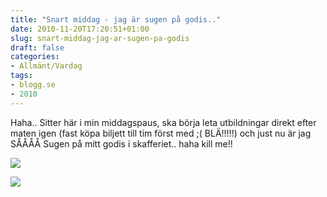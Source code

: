 ```yaml
---
title: "Snart middag - jag är sugen på godis.."
date: 2010-11-20T17:20:51+01:00
slug: snart-middag-jag-ar-sugen-pa-godis
draft: false
categories:
- Allmänt/Vardag
tags:
- blogg.se
- 2010
---
```

Haha.. Sitter här i min middagspaus, ska börja leta utbildningar direkt efter maten igen (fast köpa biljett till tim först med ;( BLÄ!!!!!) och just nu är jag SÅÅÅÅ Sugen på mitt godis i skafferiet.. haha kill me!!  
  
  
![](/assets/images/blogg.se/dsc00053_117999980.jpg)  
  
  
![](https://cdn1.cdnme.se/cdn/9-1/701517/images/2010/dsc00060_118000063.jpg)